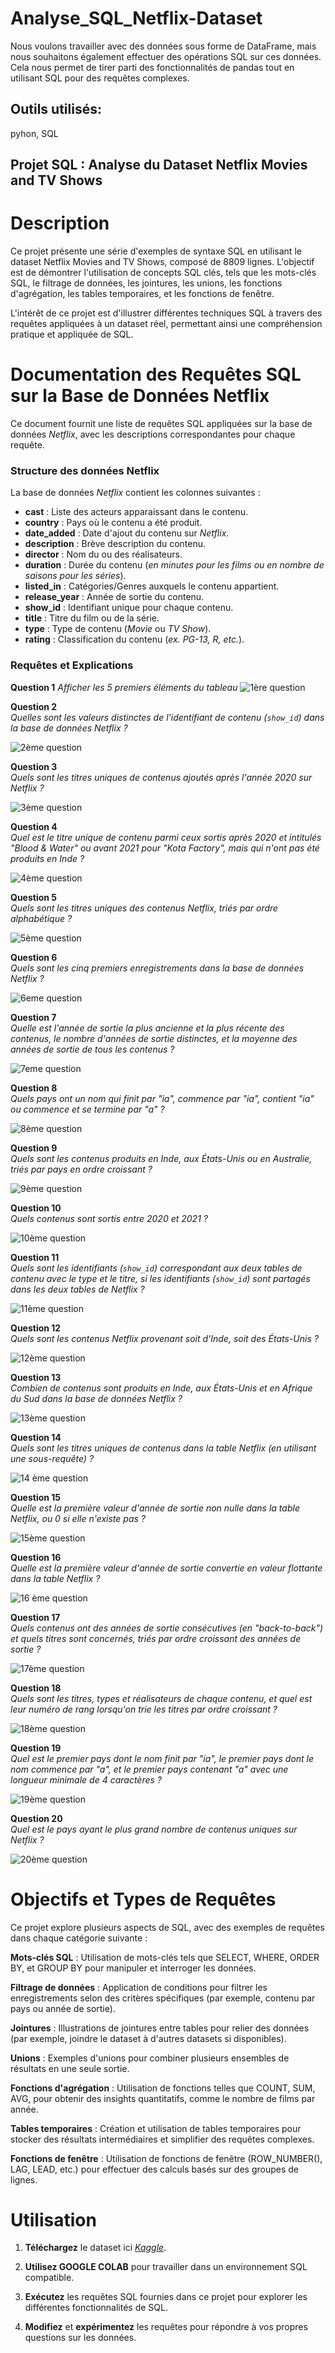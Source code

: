 # Analyse_SQL_Netflix-Dataset
 
Nous voulons travailler avec des données sous forme de DataFrame, mais nous souhaitons également effectuer des opérations SQL sur ces données. Cela nous permet de tirer parti des fonctionnalités de pandas tout en utilisant SQL pour des requêtes complexes.

## Outils utilisés:
pyhon, SQL


## Projet SQL : Analyse du Dataset Netflix Movies and TV Shows



# Description
Ce projet présente une série d'exemples de syntaxe SQL en utilisant le dataset Netflix Movies and TV Shows, composé de 8809 lignes. 
L'objectif est de démontrer l'utilisation de concepts SQL clés, tels que les mots-clés SQL, le filtrage de données, les jointures, les unions, les fonctions d'agrégation, les tables temporaires, et les fonctions de fenêtre.

L'intérêt de ce projet est d'illustrer différentes techniques SQL à travers des requêtes appliquées à un dataset réel, permettant ainsi une compréhension pratique et appliquée de SQL.

# **Documentation des Requêtes SQL sur la Base de Données Netflix**

Ce document fournit une liste de requêtes SQL appliquées sur la base de données _Netflix_, avec les descriptions correspondantes pour chaque requête.

### **Structure des données Netflix**

La base de données _Netflix_ contient les colonnes suivantes :

- **cast** : Liste des acteurs apparaissant dans le contenu.
- **country** : Pays où le contenu a été produit.
- **date_added** : Date d'ajout du contenu sur _Netflix_.
- **description** : Brève description du contenu.
- **director** : Nom du ou des réalisateurs.
- **duration** : Durée du contenu (_en minutes pour les films ou en nombre de saisons pour les séries_).
- **listed_in** : Catégories/Genres auxquels le contenu appartient.
- **release_year** : Année de sortie du contenu.
- **show_id** : Identifiant unique pour chaque contenu.
- **title** : Titre du film ou de la série.
- **type** : Type de contenu (_Movie_ ou _TV Show_).
- **rating** : Classification du contenu (_ex. PG-13, R, etc._).

### **Requêtes et Explications**
 **Question 1**
   _Afficher les 5 premiers éléments du tableau_
![1ère question](https://github.com/user-attachments/assets/53eba979-17bd-4f0b-b0b9-885c6416903d)



 **Question 2**  
   _Quelles sont les valeurs distinctes de l'identifiant de contenu (`show_id`) dans la base de données Netflix ?_
   
![2ème question](https://github.com/user-attachments/assets/1fce5968-97ce-4357-b76c-797a939a69d7)


 **Question 3**  
   _Quels sont les titres uniques de contenus ajoutés après l'année 2020 sur Netflix ?_
   
![3ème question](https://github.com/user-attachments/assets/a53fc61a-45f9-4b23-98b7-d8ffed14df2f)


 **Question 4**  
   _Quel est le titre unique de contenu parmi ceux sortis après 2020 et intitulés "Blood & Water" ou avant 2021 pour "Kota Factory", mais qui n'ont pas été produits en Inde ?_
   
![4ème question](https://github.com/user-attachments/assets/e57d921d-97a4-4fc0-8339-a93655f6fc50)


 **Question 5**  
   _Quels sont les titres uniques des contenus Netflix, triés par ordre alphabétique ?_
   
![5ème question](https://github.com/user-attachments/assets/1aaab035-0c14-40eb-b5fb-988851f866b4)

 

 **Question 6**  
   _Quels sont les cinq premiers enregistrements dans la base de données Netflix ?_

![6eme question](https://github.com/user-attachments/assets/1b2d41f2-9b6a-47a3-a6c3-05213d4b3087)



 **Question 7**  
   _Quelle est l'année de sortie la plus ancienne et la plus récente des contenus, le nombre d'années de sortie distinctes, et la moyenne des années de sortie de tous les contenus ?_

![7eme question](https://github.com/user-attachments/assets/e48d8419-4e7a-4b0a-8e6f-1c2c651cba8c)

   

 **Question 8**  
   _Quels pays ont un nom qui finit par "ia", commence par "ia", contient "ia" ou commence et se termine par "a" ?_

![8ème question](https://github.com/user-attachments/assets/4a77ca9f-d254-4c85-be1e-027ac1a0ffde)


 **Question 9**  
   _Quels sont les contenus produits en Inde, aux États-Unis ou en Australie, triés par pays en ordre croissant ?_

![9ème question](https://github.com/user-attachments/assets/36d94ae3-6492-4f45-b524-544b33527f01)



 **Question 10**  
   _Quels contenus sont sortis entre 2020 et 2021 ?_

![10ème question](https://github.com/user-attachments/assets/c9b9953f-f1f9-4965-8b47-a731c6aa945a)



 **Question 11**  
    _Quels sont les identifiants (`show_id`) correspondant aux deux tables de contenu avec le type et le titre, si les identifiants (`show_id`) sont partagés dans les deux tables de Netflix ?_
    
![11ème question](https://github.com/user-attachments/assets/66b36ba4-3887-4ffe-8c0b-572c1c5ad7ab)



 **Question 12**  
    _Quels sont les contenus Netflix provenant soit d'Inde, soit des États-Unis ?_
    
![12ème question](https://github.com/user-attachments/assets/b878f9dd-4e9c-467d-b59b-da8456c8295e)



 **Question 13**  
    _Combien de contenus sont produits en Inde, aux États-Unis et en Afrique du Sud dans la base de données Netflix ?_
    
![13ème question](https://github.com/user-attachments/assets/f0f7157c-9d4c-4b9c-931f-feb4a5213ef9)



 **Question 14**  
    _Quels sont les titres uniques de contenus dans la table Netflix (en utilisant une sous-requête) ?_
    
![14 ème question](https://github.com/user-attachments/assets/ad4178aa-1766-4095-b4cb-14eb865b2ed1)



 **Question 15**  
    _Quelle est la première valeur d'année de sortie non nulle dans la table Netflix, ou 0 si elle n'existe pas ?_
    
![15ème question](https://github.com/user-attachments/assets/a0b85877-c0ae-42c5-ac1e-5689c18d8a32)



 **Question 16**  
    _Quelle est la première valeur d'année de sortie convertie en valeur flottante dans la table Netflix ?_
    
![16 ème question](https://github.com/user-attachments/assets/594ade8f-5bd0-41a4-a076-1f3715a0eead)



 **Question 17**  
    _Quels contenus ont des années de sortie consécutives (en "back-to-back") et quels titres sont concernés, triés par ordre croissant des années de sortie ?_
    
![17ème question](https://github.com/user-attachments/assets/61a5f89d-4d78-46a1-a635-7ed7bf261807)



 **Question 18**  
    _Quels sont les titres, types et réalisateurs de chaque contenu, et quel est leur numéro de rang lorsqu'on trie les titres par ordre croissant ?_
    
![18ème question](https://github.com/user-attachments/assets/a709b53a-502c-404a-b353-bf75a58a3c1f)



**Question 19**  
    _Quel est le premier pays dont le nom finit par "ia", le premier pays dont le nom commence par "a", et le premier pays contenant "a" avec une longueur minimale de 4 caractères ?_
    
![19ème question](https://github.com/user-attachments/assets/a147f0ad-f65c-4d7b-9f4c-ab7a81559d6b)



 **Question 20**  
    _Quel est le pays ayant le plus grand nombre de contenus uniques sur Netflix ?_
    
![20ème question](https://github.com/user-attachments/assets/d6f8cb38-8df6-4736-a639-d40deb0c0176)



# Objectifs et Types de Requêtes
Ce projet explore plusieurs aspects de SQL, avec des exemples de requêtes dans chaque catégorie suivante :

**Mots-clés SQL** :  Utilisation de mots-clés tels que SELECT, WHERE, ORDER BY, et GROUP BY pour manipuler et interroger les données.

**Filtrage de données** : Application de conditions pour filtrer les enregistrements selon des critères spécifiques (par exemple, contenu par pays ou année de sortie).

**Jointures** : Illustrations de jointures entre tables pour relier des données (par exemple, joindre le dataset à d'autres datasets si disponibles).

**Unions** : Exemples d'unions pour combiner plusieurs ensembles de résultats en une seule sortie.

**Fonctions d'agrégation** : Utilisation de fonctions telles que COUNT, SUM, AVG, pour obtenir des insights quantitatifs, comme le nombre de films par année.

**Tables temporaires** : Création et utilisation de tables temporaires pour stocker des résultats intermédiaires et simplifier des requêtes complexes.

**Fonctions de fenêtre** : Utilisation de fonctions de fenêtre (ROW_NUMBER(), LAG, LEAD, etc.) pour effectuer des calculs basés sur des groupes de lignes.


# **Utilisation**

1. **Téléchargez** le dataset ici [_Kaggle_](https://github.com/ryantchuisseu/Analyse_SQL_Netflix-Dataset/blob/main/netflix_titles.csv).

2. **Utilisez GOOGLE COLAB** pour travailler dans un environnement SQL compatible.

3. **Exécutez** les requêtes SQL fournies dans ce projet pour explorer les différentes fonctionnalités de SQL.

4. **Modifiez** et **expérimentez** les requêtes pour répondre à vos propres questions sur les données.

